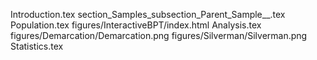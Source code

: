 Introduction.tex
section_Samples_subsection_Parent_Sample__.tex
Population.tex
figures/InteractiveBPT/index.html
Analysis.tex
figures/Demarcation/Demarcation.png
figures/Silverman/Silverman.png
Statistics.tex
